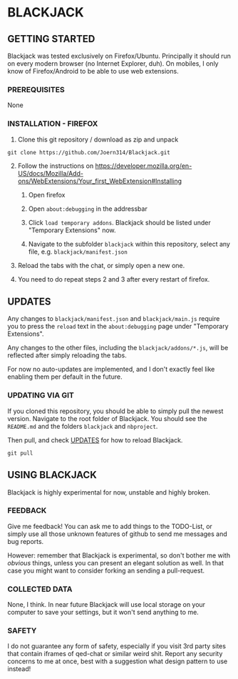 # BLACKJACK

## GETTING STARTED

Blackjack was tested exclusively on Firefox/Ubuntu.
Principally it should run on every modern browser (no Internet Explorer, duh).
On mobiles, I only know of Firefox/Android to be able to use web extensions.

### PREREQUISITES

None

### INSTALLATION - FIREFOX

1. Clone this git repository / download as zip and unpack
```
git clone https://github.com/Joern314/Blackjack.git
```

2. Follow the instructions on 
https://developer.mozilla.org/en-US/docs/Mozilla/Add-ons/WebExtensions/Your_first_WebExtension#Installing

   1. Open firefox

   2. Open `about:debugging` in the addressbar

   3. Click `load temporary addons`. Blackjack should be listed under "Temporary Extensions" now.

   4. Navigate to the subfolder `blackjack` within this repository, select any file, e.g. `blackjack/manifest.json`

3. Reload the tabs with the chat, or simply open a new one.

4. You need to do repeat steps 2 and 3 after every restart of firefox.

## UPDATES

Any changes to `blackjack/manifest.json` and `blackjack/main.js` require you to press the `reload` text in 
the `about:debugging` page under "Temporary Extensions".

Any changes to the other files, including the `blackjack/addons/*.js`, will be reflected after simply reloading the tabs.

For now no auto-updates are implemented, and I don't exactly feel like enabling them per default in the future.

### UPDATING VIA GIT

If you cloned this repository, you should be able to simply pull the newest version. Navigate to the root folder of Blackjack. 
You should see the `README.md` and the folders `blackjack` and `nbproject`. 

Then pull, and check [UPDATES](#updates) for how to reload Blackjack.
```
git pull
```

## USING BLACKJACK

Blackjack is highly experimental for now, unstable and highly broken.

### FEEDBACK

Give me feedback! You can ask me to add things to the TODO-List, or simply use 
all those unknown features of github to send me messages and bug reports.

However: remember that Blackjack is experimental, so don't bother me with *obvious* things,
unless you can present an elegant solution as well. In that case you might want to consider
forking an sending a pull-request.

### COLLECTED DATA

None, I think. In near future Blackjack will use local storage on your computer to save your settings, 
but it won't send anything to me.

### SAFETY

I do not guarantee any form of safety, especially if you visit 3rd party sites that contain 
iframes of qed-chat or similar weird shit.
Report any security concerns to me at once, best with a suggestion what design pattern to use instead!